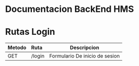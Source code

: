 # Documentacion BackEnd HMS



# Rutas Login
| Metodo | Ruta   | Descripcion                    |
| ------ | :----- | ------------------------------ |
| GET    | /login | Formulario De inicio de sesion |
